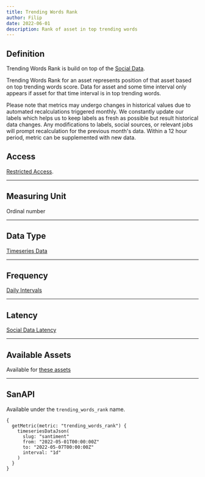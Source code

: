 ```yaml
---
title: Trending Words Rank
author: Filip
date: 2022-06-01
description: Rank of asset in top trending words
---
```

## Definition

Trending Words Rank is build on top of the [Social Data](/metrics/details/social-data).

Trending Words Rank for an asset represents position of that asset based on top
trending words score.
Data for asset and some time interval only appears if asset for that time
interval is in top trending words.

Please note that metrics may undergo changes in historical values due to automated recalculations triggered monthly. We constantly update our labels which helps us to keep labels as fresh as possible but result historical data changes. Any modifications to labels, social sources, or relevant jobs will prompt recalculation for the previous month's data. Within a 12 hour period, metric can be supplemented with new data.


## Access

[Restricted Access](/metrics/details/access#restricted-access).

---

## Measuring Unit

Ordinal number

---

## Data Type

[Timeseries Data](/metrics/details/data-type#timeseries-data)

---

## Frequency

[Daily Intervals](/metrics/details/frequency#daily-frequency)


---

## Latency

[Social Data Latency](/metrics/details/latency#social-data-latency)

---

## Available Assets

Available for [these
assets](<https://api.santiment.net/graphiql?variables=&query=%7B%0A%20%20getMetric(metric%3A%20%22trending_words_rank%22)%20%7B%0A%20%20%20%20metadata%20%7B%0A%20%20%20%20%20%20availableSlugs%0A%20%20%20%20%7D%0A%20%20%7D%0A%7D%0A>)


---

## SanAPI

Available under the `trending_words_rank` name.

```graphql-explorer
{
  getMetric(metric: "trending_words_rank") {
    timeseriesDataJson(
      slug: "santiment"
      from: "2022-05-01T00:00:00Z"
      to: "2022-05-07T00:00:00Z"
      interval: "1d"
    )
  }
}
```
